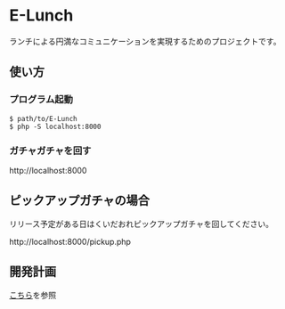 E-Lunch
======================
ランチによる円満なコミュニケーションを実現するためのプロジェクトです。

使い方
------
### プログラム起動 ###
```
$ path/to/E-Lunch
$ php -S localhost:8000
```

### ガチャガチャを回す ###
http://localhost:8000


ピックアップガチャの場合
----------------
リリース予定がある日はくいだおれピックアップガチャを回してください。

http://localhost:8000/pickup.php


開発計画
--------
[こちら](https://github.com/originbenntou/E-Lunch/issues/1)を参照

